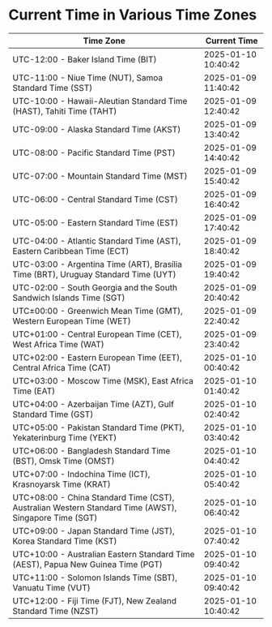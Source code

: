 # Current Time in Various Time Zones

| Time Zone | Current Time |
|-----------|--------------|
| UTC-12:00 - Baker Island Time (BIT) | 2025-01-10 10:40:42 |
| UTC-11:00 - Niue Time (NUT), Samoa Standard Time (SST) | 2025-01-09 11:40:42 |
| UTC-10:00 - Hawaii-Aleutian Standard Time (HAST), Tahiti Time (TAHT) | 2025-01-09 12:40:42 |
| UTC-09:00 - Alaska Standard Time (AKST) | 2025-01-09 13:40:42 |
| UTC-08:00 - Pacific Standard Time (PST) | 2025-01-09 14:40:42 |
| UTC-07:00 - Mountain Standard Time (MST) | 2025-01-09 15:40:42 |
| UTC-06:00 - Central Standard Time (CST) | 2025-01-09 16:40:42 |
| UTC-05:00 - Eastern Standard Time (EST) | 2025-01-09 17:40:42 |
| UTC-04:00 - Atlantic Standard Time (AST), Eastern Caribbean Time (ECT) | 2025-01-09 18:40:42 |
| UTC-03:00 - Argentina Time (ART), Brasília Time (BRT), Uruguay Standard Time (UYT) | 2025-01-09 19:40:42 |
| UTC-02:00 - South Georgia and the South Sandwich Islands Time (SGT) | 2025-01-09 20:40:42 |
| UTC±00:00 - Greenwich Mean Time (GMT), Western European Time (WET) | 2025-01-09 22:40:42 |
| UTC+01:00 - Central European Time (CET), West Africa Time (WAT) | 2025-01-09 23:40:42 |
| UTC+02:00 - Eastern European Time (EET), Central Africa Time (CAT) | 2025-01-10 00:40:42 |
| UTC+03:00 - Moscow Time (MSK), East Africa Time (EAT) | 2025-01-10 01:40:42 |
| UTC+04:00 - Azerbaijan Time (AZT), Gulf Standard Time (GST) | 2025-01-10 02:40:42 |
| UTC+05:00 - Pakistan Standard Time (PKT), Yekaterinburg Time (YEKT) | 2025-01-10 03:40:42 |
| UTC+06:00 - Bangladesh Standard Time (BST), Omsk Time (OMST) | 2025-01-10 04:40:42 |
| UTC+07:00 - Indochina Time (ICT), Krasnoyarsk Time (KRAT) | 2025-01-10 05:40:42 |
| UTC+08:00 - China Standard Time (CST), Australian Western Standard Time (AWST), Singapore Time (SGT) | 2025-01-10 06:40:42 |
| UTC+09:00 - Japan Standard Time (JST), Korea Standard Time (KST) | 2025-01-10 07:40:42 |
| UTC+10:00 - Australian Eastern Standard Time (AEST), Papua New Guinea Time (PGT) | 2025-01-10 09:40:42 |
| UTC+11:00 - Solomon Islands Time (SBT), Vanuatu Time (VUT) | 2025-01-10 09:40:42 |
| UTC+12:00 - Fiji Time (FJT), New Zealand Standard Time (NZST) | 2025-01-10 10:40:42 |
